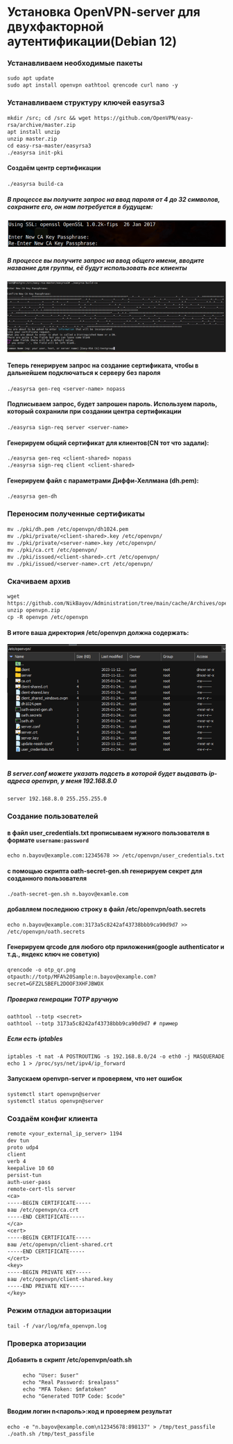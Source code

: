 # Установка OpenVPN-server для двухфакторной аутентификации(Debian 12)

### Устанавливаем необходимые пакеты

```
sudo apt update
sudo apt install openvpn oathtool qrencode curl nano -y
```

### Устанавливаем структуру ключей easyrsa3

```
mkdir /src; cd /src && wget https://github.com/OpenVPN/easy-rsa/archive/master.zip
apt install unzip
unzip master.zip
cd easy-rsa-master/easyrsa3
./easyrsa init-pki
```

#### Создаём центр сертификации
`./easyrsa build-ca`
##### В процессе вы получите запрос на ввод пароля от 4 до 32 символов, сохраните его, он нам потребуется в будущем:
![screenshot](/cache/picture/ca_ovpn.png)
##### В процессе вы получите запрос на ввод общего имени, вводите название для группы, её будут использовать все клиенты
![screenshot](/cache/picture/ca_ovpn1.png)
#### Теперь генерируем запрос на создание сертификата, чтобы в дальнейшем подключаться к серверу без пароля
`./easyrsa gen-req <server-name> nopass`
#### Подписываем запрос, будет запрошен пароль. Используем пароль, который сохранили при создании центра сертификации
`./easyrsa sign-req server <server-name>`
#### Генерируем общий сертификат для клиентов(CN тот что задали):
```
./easyrsa gen-req <client-shared> nopass
./easyrsa sign-req client <client-shared>
```
#### Генерируем файл с параметрами Диффи-Хеллмана (dh.pem):
`./easyrsa gen-dh`
### Переносим полученные сертификаты
```
mv ./pki/dh.pem /etc/openvpn/dh1024.pem
mv ./pki/private/<client-shared>.key /etc/openvpn/
mv ./pki/private/<server-name>.key /etc/openvpn/
mv ./pki/ca.crt /etc/openvpn/
mv ./pki/issued/<client-shared>.crt /etc/openvpn/
mv ./pki/issued/<server-name>.crt /etc/openvpn/
```

### Скачиваем архив 
```
wget https://github.com/NikBayov/Administration/tree/main/cache/Archives/openvpn.zip
unzip openvpn.zip
cp -R openvpn /etc/openvpn
```
#### В итоге ваша директория /etc/openvpn должна содержать:
![screenshot](/cache/picture/etc_ovpn.png)

##### В server.conf можете указать подсеть в которой будет выдавать ip-адреса openvpn, у меня 192.168.8.0 
`server 192.168.8.0 255.255.255.0`

### Создание пользователей

#### в файл user_credentials.txt прописываем нужного пользователя в формате `username:password`
```
echo n.bayov@example.com:12345678 >> /etc/openvpn/user_credentials.txt
```
#### с помощью скрипта oath-secret-gen.sh генерируем секрет для созданного пользователя
```
./oath-secret-gen.sh n.bayov@examle.com
```
#### добавляем последнюю строку в файл /etc/openvpn/oath.secrets
```
echo n.bayov@example.com:3173a5c8242af43738bbb9ca90d9d7 >> /etc/openvpn/oath.secrets
```
#### Генерируем qrcode для любого otp приложения(google authenticator и т.д., яндекс ключ не советую)
```
qrencode -o otp_qr.png otpauth://totp/MFA%20Sample:n.bayov@example.com?secret=GFZ2LSBEFL2DOOF3XHFJBWOX
```
##### Проверка генерации TOTP вручную
```
oathtool --totp <secret>
oathtool --totp 3173a5c8242af43738bbb9ca90d9d7 # пример
```
##### Если есть iptables
```
iptables -t nat -A POSTROUTING -s 192.168.8.0/24 -o eth0 -j MASQUERADE
echo 1 > /proc/sys/net/ipv4/ip_forward
```
#### Запускаем openvpn-server и проверяем, что нет ошибок

```
systemctl start openvpn@server
systemctl status openvpn@server
```

### Создаём конфиг клиента 
```
remote <your_external_ip_server> 1194
dev tun
proto udp4
client
verb 4
keepalive 10 60
persist-tun
auth-user-pass
remote-cert-tls server
<ca>
-----BEGIN CERTIFICATE-----
ваш /etc/openvpn/ca.crt
-----END CERTIFICATE-----
</ca>
<cert>
-----BEGIN CERTIFICATE-----
ваш /etc/openvpn/client-shared.crt
-----END CERTIFICATE-----
</cert>
<key>
-----BEGIN PRIVATE KEY-----
ваш /etc/openvpn/client-shared.key
-----END PRIVATE KEY-----
</key>
```

### Режим отладки авторизации
```
tail -f /var/log/mfa_openvpn.log
```
### Проверка аторизации
#### Добавить в скрипт /etc/openvpn/oath.sh
```
     echo "User: $user"
     echo "Real Password: $realpass"
     echo "MFA Token: $mfatoken"
     echo "Generated TOTP Code: $code"
```
#### Вводим логин n<пароль>:код и проверяем результат
```
echo -e "n.bayov@example.com\n12345678:898137" > /tmp/test_passfile
./oath.sh /tmp/test_passfile
```
